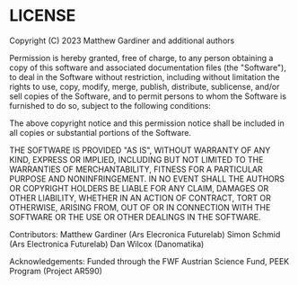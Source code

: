 # LICENSE

Copyright (C) 2023 Matthew Gardiner and additional authors

Permission is hereby granted, free of charge, to any person obtaining a copy of this software and associated documentation files (the "Software"), to deal in the Software without restriction, including without limitation the rights to use, copy, modify, merge, publish, distribute, sublicense, and/or sell copies of the Software, and to permit persons to whom the Software is furnished to do so, subject to the following conditions:

The above copyright notice and this permission notice shall be included in all copies or substantial portions of the Software.

THE SOFTWARE IS PROVIDED "AS IS", WITHOUT WARRANTY OF ANY KIND, EXPRESS OR IMPLIED, INCLUDING BUT NOT LIMITED TO THE WARRANTIES OF MERCHANTABILITY, FITNESS FOR A PARTICULAR PURPOSE AND NONINFRINGEMENT. IN NO EVENT SHALL THE AUTHORS OR COPYRIGHT HOLDERS BE LIABLE FOR ANY CLAIM, DAMAGES OR OTHER LIABILITY, WHETHER IN AN ACTION OF CONTRACT, TORT OR OTHERWISE, ARISING FROM, OUT OF OR IN CONNECTION WITH THE SOFTWARE OR THE USE OR OTHER DEALINGS IN THE SOFTWARE.

Contributors:
Matthew Gardiner (Ars Elecronica Futurelab)
Simon Schmid (Ars Electronica Futurelab)
Dan Wilcox (Danomatika)

Acknowledgements:
Funded through the FWF Austrian Science Fund, PEEK Program (Project AR590)

